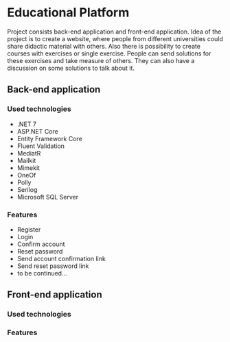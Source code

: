 # Educational Platform

Project consists back-end application and front-end application. 
Idea of the project is to create a website, where people from different universities could share didactic material with others.
Also there is possibility to create courses with exercises or single exercise. People can send solutions for these exercises and take measure of others. They can also have a discussion on some solutions to talk about it.

## Back-end application

### Used technologies

* .NET 7
* ASP.NET Core 
* Entity Framework Core
* Fluent Validation
* MediatR
* Mailkit
* Mimekit
* OneOf
* Polly
* Serilog
* Microsoft SQL Server

### Features

* Register
* Login
* Confirm account
* Reset password
* Send account confirmation link
* Send reset password link
* to be continued...

## Front-end application

### Used technologies

### Features

